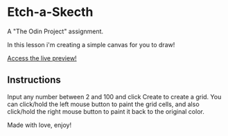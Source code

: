 # Etch-a-Skecth
A "The Odin Project" assignment.

In this lesson i'm creating a simple canvas for you to draw!

[Access the live preview!](https://vitorbonamigosassi.github.io/etch-a-sketch/)

## Instructions
Input any number between 2 and 100 and click Create to create a grid.
You can click/hold the left mouse button to paint the grid cells, and also
click/hold the right mouse button to paint it back to the original color.

Made with love, enjoy!